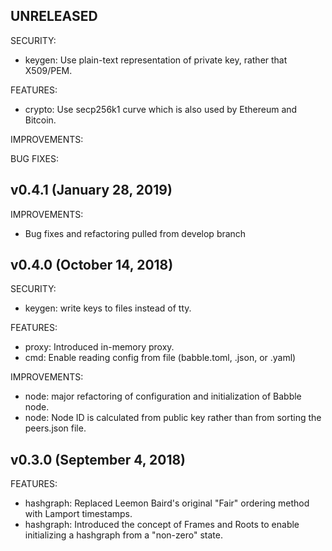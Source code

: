 ## UNRELEASED

SECURITY:

* keygen: Use plain-text representation of private key, rather that X509/PEM. 

FEATURES:

* crypto: Use secp256k1 curve which is also used by Ethereum and Bitcoin.

IMPROVEMENTS:
   
BUG FIXES:

## v0.4.1 (January 28, 2019)

IMPROVEMENTS:

* Bug fixes and refactoring pulled from develop branch

## v0.4.0 (October 14, 2018)

SECURITY:

* keygen: write keys to files instead of tty. 

FEATURES:

* proxy: Introduced in-memory proxy.
* cmd: Enable reading config from file (babble.toml, .json, or .yaml)

IMPROVEMENTS:

* node: major refactoring of configuration and initialization of Babble node.
* node: Node ID is calculated from public key rather than from sorting the 
peers.json file.

## v0.3.0 (September 4, 2018)

FEATURES:

* hashgraph: Replaced Leemon Baird's original "Fair" ordering method with 
Lamport timestamps.
* hashgraph: Introduced the concept of Frames and Roots to enable initializing a
hashgraph from a "non-zero" state.